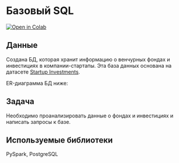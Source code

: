 # Базовый SQL
[![Open in Colab](https://colab.research.google.com/assets/colab-badge.svg)](https://colab.research.google.com/github/valentinatihova/DS_projects/blob/main/sql_basics/sql_basics.sql)
## Данные
Создана БД, которая хранит информацию о венчурных фондах и инвестициях в компании-стартапы. Эта база данных основана на датасете [Startup Investments](https://www.kaggle.com/datasets/justinas/startup-investments).

ER-диаграмма БД ниже:


## Задача
Необходимо проанализировать данные о фондах и инвестициях и написать запросы к базе.

## Используемые библиотеки
PySpark, PostgreSQL
